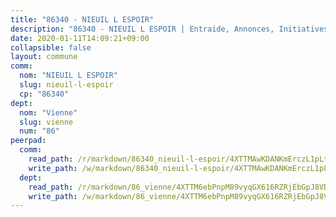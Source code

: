 ```yaml
---
title: "86340 - NIEUIL L ESPOIR"
description: "86340 - NIEUIL L ESPOIR | Entraide, Annonces, Initiatives"
date: 2020-01-11T14:09:21+09:00
collapsible: false
layout: commune
comm:
  nom: "NIEUIL L ESPOIR"
  slug: nieuil-l-espoir
  cp: "86340"
dept:
  nom: "Vienne"
  slug: vienne
  num: "86"
peerpad:
  comm:
    read_path: /r/markdown/86340_nieuil-l-espoir/4XTTMAwKDANKmErczL1pLtbYvw9ryE6dt5u1QCdho11drZEkG
    write_path: /w/markdown/86340_nieuil-l-espoir/4XTTMAwKDANKmErczL1pLtbYvw9ryE6dt5u1QCdho11drZEkG-K3TgTdDShKRJYqM6B5UixF5GkfSviFY9bPnaq6ga66TuLugL2WzBiiDk5ht2e531ff1a7PGDqQxCpLfpKonCbLkh5KNksafSSFCPNdwF9U5TgHo4T4YPBYqUcdCJg6jv5iKZxxBS
  dept:
    read_path: /r/markdown/86_vienne/4XTTM6ebPnpM89vyqGX616RZRjEbGpJ8VDNVdSCrMHCb86ALN
    write_path: /w/markdown/86_vienne/4XTTM6ebPnpM89vyqGX616RZRjEbGpJ8VDNVdSCrMHCb86ALN-K3TgUEmU2PzobkNvYrNtR4DXtgm1qYeknzdEZmszmUFpRSMDjV62q8xZv1nUQEJqGnnT9H399N9TnzZMyT3rgAM3pHPbqGxVD33vWNzCSkbf2kxHwBfenpixiJuwbWaCBERwmNeA
---
```


